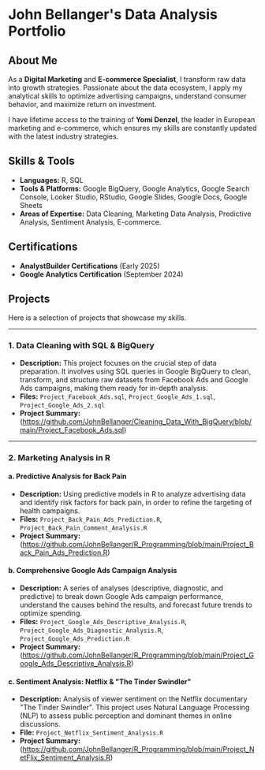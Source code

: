 # John Bellanger's Data Analysis Portfolio

## About Me

As a **Digital Marketing** and **E-commerce Specialist**, I transform raw data into growth strategies. Passionate about the data ecosystem, I apply my analytical skills to optimize advertising campaigns, understand consumer behavior, and maximize return on investment.

I have lifetime access to the training of **Yomi Denzel**, the leader in European marketing and e-commerce, which ensures my skills are constantly updated with the latest industry strategies.

## Skills & Tools

  * **Languages:** R, SQL
  * **Tools & Platforms:** Google BigQuery, Google Analytics, Google Search Console, Looker Studio, RStudio, Google Slides, Google Docs, Google Sheets
  * **Areas of Expertise:** Data Cleaning, Marketing Data Analysis, Predictive Analysis, Sentiment Analysis, E-commerce.

## Certifications

  * **AnalystBuilder Certifications** (Early 2025)
  * **Google Analytics Certification** (September 2024)

## Projects

Here is a selection of projects that showcase my skills.

-----

### **1. Data Cleaning with SQL & BigQuery**

  * **Description:** This project focuses on the crucial step of data preparation. It involves using SQL queries in Google BigQuery to clean, transform, and structure raw datasets from Facebook Ads and Google Ads campaigns, making them ready for in-depth analysis.
  * **Files:** `Project_Facebook_Ads.sql`, `Project_Google_Ads_1.sql`, `Project_Google_Ads_2.sql`
  * **Project Summary:**(https://github.com/JohnBellanger/Cleaning_Data_With_BigQuery/blob/main/Project_Facebook_Ads.sql)

-----

### **2. Marketing Analysis in R**

#### a. Predictive Analysis for Back Pain

  * **Description:** Using predictive models in R to analyze advertising data and identify risk factors for back pain, in order to refine the targeting of health campaigns.
  * **Files:** `Project_Back_Pain_Ads_Prediction.R`, `Project_Back_Pain_Comment_Analysis.R`
  * **Project Summary:** (https://github.com/JohnBellanger/R_Programming/blob/main/Project_Back_Pain_Ads_Prediction.R)

#### b. Comprehensive Google Ads Campaign Analysis

  * **Description:** A series of analyses (descriptive, diagnostic, and predictive) to break down Google Ads campaign performance, understand the causes behind the results, and forecast future trends to optimize spending.
  * **Files:** `Project_Google_Ads_Descriptive_Analysis.R`, `Project_Google_Ads_Diagnostic_Analysis.R`, `Project_Google_Ads_Prediction.R`
  * **Project Summary:** (https://github.com/JohnBellanger/R_Programming/blob/main/Project_Google_Ads_Descriptive_Analysis.R)

#### c. Sentiment Analysis: Netflix & "The Tinder Swindler"

  * **Description:** Analysis of viewer sentiment on the Netflix documentary "The Tinder Swindler". This project uses Natural Language Processing (NLP) to assess public perception and dominant themes in online discussions.
  * **File:** `Project_Netflix_Sentiment_Analysis.R`
  * **Project Summary:** (https://github.com/JohnBellanger/R_Programming/blob/main/Project_NetFlix_Sentiment_Analysis.R)

